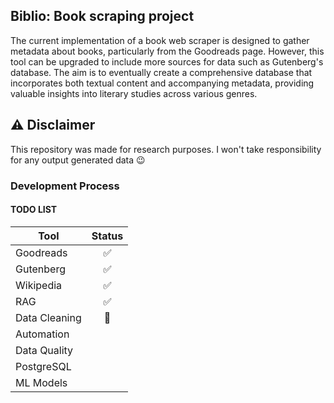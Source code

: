 ## Biblio: Book scraping project

The current implementation of a book web scraper is designed to gather metadata about books, particularly from the Goodreads page. However, this tool can be upgraded to include more sources for data such as Gutenberg's database. The aim is to eventually create a comprehensive database that incorporates both textual content and accompanying metadata, providing valuable insights into literary studies across various genres.

## ⚠ Disclaimer
This repository was made for research purposes. I won't take responsibility for any output generated data 😉

### Development Process

#### TODO LIST

| Tool          | Status |
|---------------|:------:|
| Goodreads     |   ✅    |
| Gutenberg     |   ✅    |
| Wikipedia     |   ✅    |
| RAG           |   ✅    |
| Data Cleaning |   🚧   |
| Automation    |        |
| Data Quality  |        |
| PostgreSQL    |        |
| ML Models     |        |
